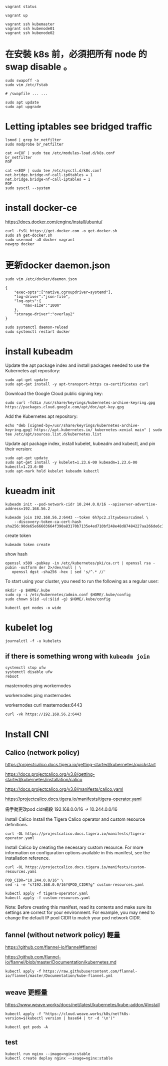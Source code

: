 ```
vagrant status
```
```
vagrant up
```

```
vagrant ssh kubemaster
vagrant ssh kubenode01
vagrant ssh kubenode02
```

# 在安裝 k8s 前，必須把所有 node 的 swap disable 。
```
sudo swapoff -a
sudo vim /etc/fstab
```
```
# /swapfile ... ...
```



```
sudo apt update
sudo apt upgrade
```



# Letting iptables see bridged traffic
```
lsmod | grep br_netfilter
sudo modprobe br_netfilter
```

```
cat <<EOF | sudo tee /etc/modules-load.d/k8s.conf
br_netfilter
EOF

cat <<EOF | sudo tee /etc/sysctl.d/k8s.conf
net.bridge.bridge-nf-call-ip6tables = 1
net.bridge.bridge-nf-call-iptables = 1
EOF
sudo sysctl --system
```


# install docker-ce
https://docs.docker.com/engine/install/ubuntu/
```
curl -fsSL https://get.docker.com -o get-docker.sh
sudo sh get-docker.sh
sudo usermod -aG docker vagrant
newgrp docker 
```



# 更新docker daemon.json

```
sudo vim /etc/docker/daemon.json
```
```
{
    "exec-opts":["native.cgroupdriver=systemd"],
    "log-driver":"json-file",
    "log-opts":{
        "max-size":"100m"
    },
    "storage-driver":"overlay2"
}
```
```
sudo systemctl daemon-reload
sudo systemctl restart docker
```



# install kubeadm

Update the apt package index and install packages needed to use the Kubernetes apt repository:
```
sudo apt-get update
sudo apt-get install -y apt-transport-https ca-certificates curl
```
Download the Google Cloud public signing key:
```
sudo curl -fsSLo /usr/share/keyrings/kubernetes-archive-keyring.gpg https://packages.cloud.google.com/apt/doc/apt-key.gpg
```
Add the Kubernetes apt repository:
```
echo "deb [signed-by=/usr/share/keyrings/kubernetes-archive-keyring.gpg] https://apt.kubernetes.io/ kubernetes-xenial main" | sudo tee /etc/apt/sources.list.d/kubernetes.list
```
Update apt package index, install kubelet, kubeadm and kubectl, and pin their version:
```
sudo apt-get update
sudo apt-get install -y kubelet=1.23.6-00 kubeadm=1.23.6-00 kubectl=1.23.6-00
sudo apt-mark hold kubelet kubeadm kubectl
```





# kueadm init
```
kubeadm init --pod-network-cidr 10.244.0.0/16 --apiserver-advertise-address=192.168.56.2
```


```
kubeadm join 192.168.56.2:6443 --token 6h7pc2.zltywbesxrcu5mel \
	--discovery-token-ca-cert-hash sha256:90de65e66603664f390a83170b7135e4ed710bf248e48d87484227aa266de6c1
```

create token
```
kubeadm token create
```
show hash
```
openssl x509 -pubkey -in /etc/kubernetes/pki/ca.crt | openssl rsa -pubin -outform der 2>/dev/null | \
   openssl dgst -sha256 -hex | sed 's/^.* //'
```

To start using your cluster, you need to run the following as a regular user:
```
mkdir -p $HOME/.kube
sudo cp -i /etc/kubernetes/admin.conf $HOME/.kube/config
sudo chown $(id -u):$(id -g) $HOME/.kube/config
```
```
kubectl get nodes -o wide
```


# kubelet log
```
journalctl -f -u kubelets
```

## if there is something wrong with ```kubeadm join```
```
systemctl stop ufw
systemctl disable ufw
reboot
```
masternodes ping workernodes

workernodes ping masternodes

workernodes curl masternodes:6443
```
curl -vk https://192.168.56.2:6443
```


# Install CNI
## Calico (network policy)
https://projectcalico.docs.tigera.io/getting-started/kubernetes/quickstart

https://docs.projectcalico.org/v3.8/getting-started/kubernetes/installation/calico

https://docs.projectcalico.org/v3.8/manifests/calico.yaml

https://projectcalico.docs.tigera.io/manifests/tigera-operator.yaml

需手動更改pod cidr網段  192.168.0.0/16 -> 10.244.0.0/16

Install Calico
Install the Tigera Calico operator and custom resource definitions.
```
curl -OL https://projectcalico.docs.tigera.io/manifests/tigera-operator.yaml
```
Install Calico by creating the necessary custom resource. For more information on configuration options available in this manifest, see the installation reference.

```
curl -OL https://projectcalico.docs.tigera.io/manifests/custom-resources.yaml
```
```
POD_CIDR="10.244.0.0/16" \
sed -i -e "s?192.168.0.0/16?$POD_CIDR?g" custom-resources.yaml
```
```
kubectl apply -f tigera-operator.yaml
kubectl apply -f custom-resources.yaml
```
Note: Before creating this manifest, read its contents and make sure its settings are correct for your environment. For example, you may need to change the default IP pool CIDR to match your pod network CIDR.







## fannel (without network policy) 輕量
https://github.com/flannel-io/flannel#flannel

https://github.com/flannel-io/flannel/blob/master/Documentation/kubernetes.md

```
kubectl apply -f https://raw.githubusercontent.com/flannel-io/flannel/master/Documentation/kube-flannel.yml
```

## weave 更輕量
https://www.weave.works/docs/net/latest/kubernetes/kube-addon/#install
```
kubectl apply -f "https://cloud.weave.works/k8s/net?k8s-version=$(kubectl version | base64 | tr -d '\n')"
```




```
kubectl get pods -A
```

## test
```
kubectl run nginx --image=nginx:stable
kubectl create deploy nginx --image=nginx:stable
```